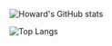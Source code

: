 ![Howard's GitHub stats](https://github-readme-stats.vercel.app/api?username=wangit124&show_icons=true&theme=radical&show=reviews,discussions_started,discussions_answered,prs_merged,prs_merged_percentage&rank_icon=github)

![Top Langs](https://github-readme-stats.vercel.app/api/top-langs/?username=wangit124&langs_count=20&size_weight=0&count_weight=1&hide=Jupyter%20Notebook,Ruby)
